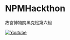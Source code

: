 # NPMHackthon
故宮博物院黑克松第六組

[![Youtube](https://img.youtube.com/vi/fGElxiNWtrE/0.jpg)](https://youtu.be/fGElxiNWtrE)
